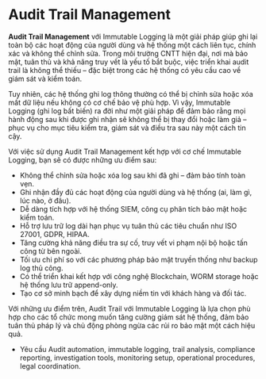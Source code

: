 # Audit Trail Management
**Audit Trail Management** với Immutable Logging là một giải pháp giúp ghi lại toàn bộ các hoạt động của người dùng và hệ thống một cách liên tục, chính xác và không thể chỉnh sửa. Trong môi trường CNTT hiện đại, nơi mà bảo mật, tuân thủ và khả năng truy vết là yếu tố bắt buộc, việc triển khai audit trail là không thể thiếu – đặc biệt trong các hệ thống có yêu cầu cao về giám sát và kiểm toán.

Tuy nhiên, các hệ thống ghi log thông thường có thể bị chỉnh sửa hoặc xóa mất dữ liệu nếu không có cơ chế bảo vệ phù hợp. Vì vậy, Immutable Logging (ghi log bất biến) ra đời như một giải pháp để đảm bảo rằng mọi hành động sau khi được ghi nhận sẽ không thể bị thay đổi hoặc làm giả – phục vụ cho mục tiêu kiểm tra, giám sát và điều tra sau này một cách tin cậy.

Với việc sử dụng Audit Trail Management kết hợp với cơ chế Immutable Logging, bạn sẽ có được những ưu điểm sau:

+ Không thể chỉnh sửa hoặc xóa log sau khi đã ghi – đảm bảo tính toàn vẹn.
+ Ghi nhận đầy đủ các hoạt động của người dùng và hệ thống (ai, làm gì, lúc nào, ở đâu).
+ Dễ dàng tích hợp với hệ thống SIEM, công cụ phân tích bảo mật hoặc kiểm toán.
+ Hỗ trợ lưu trữ log dài hạn phục vụ tuân thủ các tiêu chuẩn như ISO 27001, GDPR, HIPAA.
+ Tăng cường khả năng điều tra sự cố, truy vết vi phạm nội bộ hoặc tấn công từ bên ngoài.
+ Tối ưu chi phí so với các phương pháp bảo mật truyền thống như backup log thủ công.
+ Có thể triển khai kết hợp với công nghệ Blockchain, WORM storage hoặc hệ thống lưu trữ append-only.
+ Tạo cơ sở minh bạch để xây dựng niềm tin với khách hàng và đối tác.

Với những ưu điểm trên, Audit Trail với Immutable Logging là lựa chọn phù hợp cho các tổ chức mong muốn tăng cường giám sát hệ thống, đảm bảo tuân thủ pháp lý và chủ động phòng ngừa các rủi ro bảo mật một cách hiệu quả.

- Yêu cầu Audit automation, immutable logging, trail analysis, compliance reporting, investigation tools, monitoring setup, operational procedures, legal coordination.